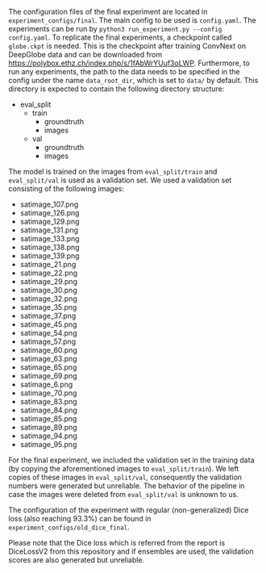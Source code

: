 The configuration files of the final experiment are located in `experiment_configs/final`. The main config to be used is `config.yaml`. The experiments can be run by `python3 run_experiment.py --config config.yaml`.
To replicate the final experiments, a checkpoint called `globe.ckpt` is needed. This is the checkpoint after training ConvNext on DeepGlobe data and can be downloaded from https://polybox.ethz.ch/index.php/s/1fAbWrYUuf3oLWP.
Furthermore, to run any experiments, the path to the data needs to be specified in the config under the name `data_root_dir`, which is set to `data/` by default. This directory is expected to contain the following directory structure:
- eval_split
    - train
        - groundtruth
        - images
    - val
        - groundtruth
        - images

The model is trained on the images from `eval_split/train` and `eval_split/val` is used as a validation set. We used a validation set consisting of the following images:
- satimage_107.png
- satimage_126.png
- satimage_129.png
- satimage_131.png
- satimage_133.png
- satimage_138.png
- satimage_139.png
- satimage_21.png
- satimage_22.png
- satimage_29.png
- satimage_30.png
- satimage_32.png
- satimage_35.png
- satimage_37.png
- satimage_45.png
- satimage_54.png
- satimage_57.png
- satimage_60.png
- satimage_63.png
- satimage_65.png
- satimage_69.png
- satimage_6.png
- satimage_70.png
- satimage_83.png
- satimage_84.png
- satimage_85.png
- satimage_89.png
- satimage_94.png
- satimage_95.png

For the final experiment, we included the validation set in the training data (by copying the aforementioned images to `eval_split/train`). We left copies of these images in `eval_split/val`, consequently the validation numbers were generated but unreliable. The behavior of the pipeline in case the images were deleted from `eval_split/val` is unknown to us.

The configuration of the experiment with regular (non-generalized) Dice loss (also reaching 93.3%) can be found in `experiment_configs/old_dice_final`.

Please note that the Dice loss which is referred from the report is DiceLossV2 from this repository and if ensembles are used, the validation scores are also generated but unreliable.
